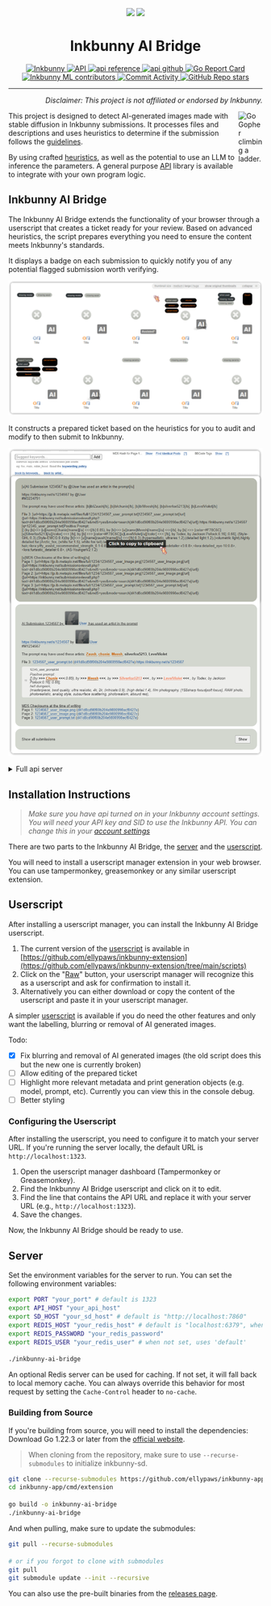 <p align="center">
  <img src="https://inkbunny.net/images81/elephant/logo/bunny.png" width="100" />
  <img src="https://inkbunny.net/images81/elephant/logo/text.png" width="300" />
  <br>
  <h1 align="center">Inkbunny AI Bridge</h1>
</p>

<p align="center">
  <a href="https://inkbunny.net/">
    <img alt="Inkbunny" src="https://img.shields.io/badge/website-inkbunny.net-blue">
  </a>
  <a href="https://wiki.inkbunny.net/wiki/API">
    <img alt="API" src="https://img.shields.io/badge/api-inkbunny.net-blue">
  </a>
  <a href="https://pkg.go.dev/github.com/ellypaws/inkbunny/api">
    <img alt="api reference" src="https://img.shields.io/badge/api-inkbunny/api-007d9c?logo=go&logoColor=white">
  </a>
  <a href="https://github.com/ellypaws/inkbunny">
    <img alt="api github" src="https://img.shields.io/badge/github-inkbunny/api-007d9c?logo=github&logoColor=white">
  </a>
  <a href="https://goreportcard.com/report/github.com/ellypaws/inkbunny-app">
    <img src="https://goreportcard.com/badge/github.com/ellypaws/inkbunny-app" alt="Go Report Card" />
  </a>
  <br>
  <a href="https://github.com/ellypaws/inkbunny-app/graphs/contributors">
    <img alt="Inkbunny ML contributors" src="https://img.shields.io/github/contributors/ellypaws/inkbunny-app">
  </a>
  <a href="https://github.com/ellypaws/inkbunny-app/commits/main">
    <img alt="Commit Activity" src="https://img.shields.io/github/commit-activity/m/ellypaws/inkbunny-app">
  </a>
  <a href="https://github.com/ellypaws/inkbunny-app">
    <img alt="GitHub Repo stars" src="https://img.shields.io/github/stars/ellypaws/inkbunny-app?style=social">
  </a>
</p>

--------------

<p align="right"><i>Disclaimer: This project is not affiliated or endorsed by Inkbunny.</i></p>

<img src="https://go.dev/images/gophers/ladder.svg" width="48" alt="Go Gopher climbing a ladder." align="right">

This project is designed to detect AI-generated images made with stable diffusion in Inkbunny submissions. It processes files and descriptions and uses heuristics to determine if the submission follows the [guidelines](https://wiki.inkbunny.net/wiki/ACP#AI).

By using crafted [heuristics](https://github.com/ellypaws/inkbunny-sd),
as well as the potential to use an LLM to inference the parameters.
A general purpose [API](https://github.com/ellypaws/inkbunny-app) library is available to integrate with your own program logic.

## Inkbunny AI Bridge

The Inkbunny AI Bridge extends the functionality of your browser through a userscript that creates a ticket ready for your review. Based on advanced heuristics, the script prepares everything you need to ensure the content meets Inkbunny's standards.

It displays a badge on each submission to quickly notify you of any potential flagged submission worth verifying.

![Inkbunny AI Bridge](doc/screenshot.png)

It constructs a prepared ticket based on the heuristics for you to audit and modify to then submit to Inkbunny.

![Ticket](doc/ticket.png)

<details>
<summary>Full api server</summary>

Additionally, there's a [full api server](../server) that provides additional tools.

A demo app is available either at [https://inkbunny.keiau.space](https://inkbunny.keiau.space/app/audits) or in [retool](https://inkbunny.retool.com).
![Inkbunny Ticket Auditor](../server/doc/screenshot.png?raw=true)
</details>

## Installation Instructions

> *Make sure you have api turned on in your Inkbunny account settings. You will need your API key and SID to
use the Inkbunny API. You can change this in
your [account settings](https://inkbunny.net/account.php#:~:text=API%20(External%20Scripting))*

There are two parts to the Inkbunny AI Bridge, the [server](#server) and the [userscript](#userscript).

You will need to install a userscript manager extension in your web browser. You can use tampermonkey, greasemonkey or any similar userscript extension.

## Userscript

After installing a userscript manager, you can install the Inkbunny AI Bridge userscript.

1. The current version of the [userscript](https://github.com/ellypaws/inkbunny-extension/blob/main/scripts/Inkbunny%20AI%20bridge.user.js) is available in [https://github.com/ellypaws/inkbunny-extension](https://github.com/ellypaws/inkbunny-extension/tree/main/scripts)
2. Click on the "[Raw](https://github.com/ellypaws/inkbunny-extension/raw/main/scripts/Inkbunny%20AI%20bridge.user.js)" button, your userscript manager will recognize this as a userscript and ask for confirmation to install it.
3. Alternatively you can either download or copy the content of the userscript and paste it in your userscript manager.

A simpler [userscript](https://github.com/ellypaws/inkbunny-extension/blob/main/scripts/Inkbunny%20AI%20detector.user.js) is available if you do need the other features and only want the labelling, blurring or removal of AI generated images.

Todo:
 - [x] Fix blurring and removal of AI generated images (the old script does this but the new one is currently broken) 
 - [ ] Allow editing of the prepared ticket
 - [ ] Highlight more relevant metadata and print generation objects (e.g. model, prompt, etc). Currently you can view this in the console debug.
 - [ ] Better styling

### Configuring the Userscript

After installing the userscript, you need to configure it to match your server URL. If you're running the server locally, the default URL is `http://localhost:1323`.

1. Open the userscript manager dashboard (Tampermonkey or Greasemonkey).
2. Find the Inkbunny AI Bridge userscript and click on it to edit.
3. Find the line that contains the API URL and replace it with your server URL (e.g., `http://localhost:1323`).
4. Save the changes.

Now, the Inkbunny AI Bridge should be ready to use.

## Server

Set the environment variables for the server to run. You can set the following environment variables:

```bash
export PORT "your_port" # default is 1323
export API_HOST "your_api_host"
export SD_HOST "your_sd_host" # default is "http://localhost:7860"
export REDIS_HOST "your_redis_host" # default is "localhost:6379", when not set, uses local memory cache
export REDIS_PASSWORD "your_redis_password"
export REDIS_USER "your_redis_user" # when not set, uses 'default'

./inkbunny-ai-bridge
```

An optional Redis server can be used for caching.
If not set, it will fall back to local memory cache.
You can always override this behavior for most request by setting the `Cache-Control` header to `no-cache`.

### Building from Source

If you're building from source, you will need to install the dependencies:
Download Go 1.22.3 or later from the [official website](https://golang.org/dl/).

> When cloning from the repository, make sure to use `--recurse-submodules` to initialize inkbunny-sd.

```bash
git clone --recurse-submodules https://github.com/ellypaws/inkbunny-app.git
cd inkbunny-app/cmd/extension

go build -o inkbunny-ai-bridge
./inkbunny-ai-bridge
```

And when pulling, make sure to update the submodules:

```bash
git pull --recurse-submodules

# or if you forgot to clone with submodules
git pull
git submodule update --init --recursive
```

You can also use the pre-built binaries from the [releases page](https://github.com/ellypaws/inkbunny-extension/releases).